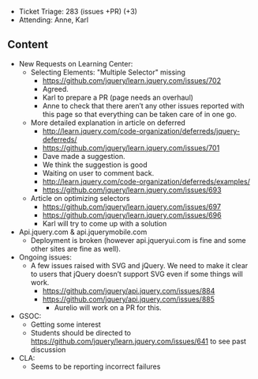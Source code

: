 * Ticket Triage: 283 (issues +PR) (+3)
* Attending: Anne, Karl

## Content

* New Requests on Learning Center:
  * Selecting Elements: "Multiple Selector" missing
    * https://github.com/jquery/learn.jquery.com/issues/702
    * Agreed.
    * Karl to prepare a PR (page needs an overhaul)
    * Anne to check that there aren’t any other issues reported with this page so that everything can be taken care of in one go.
  * More detailed explanation in article on deferred
    * http://learn.jquery.com/code-organization/deferreds/jquery-deferreds/
    * https://github.com/jquery/learn.jquery.com/issues/701
    * Dave made a suggestion.
    * We think the suggestion is good
    * Waiting on user to comment back.
    * http://learn.jquery.com/code-organization/deferreds/examples/
    * https://github.com/jquery/learn.jquery.com/issues/693
  * Article on optimizing selectors
    * https://github.com/jquery/learn.jquery.com/issues/697
    * https://github.com/jquery/learn.jquery.com/issues/696
    * Karl will try to come up with a solution
* Api.jquery.com & api.jquerymobile.com
  * Deployment is broken (however api.jqueryui.com is fine and some other sites are fine as well).
* Ongoing issues:
  * A few issues raised with SVG and jQuery. We need to make it clear to users that jQuery doesn’t support SVG even if some things will work.
    * https://github.com/jquery/api.jquery.com/issues/884
    * https://github.com/jquery/api.jquery.com/issues/885
      * Aurelio will work on a PR for this.
* GSOC:
  * Getting some interest
  * Students should be directed to https://github.com/jquery/learn.jquery.com/issues/641 to see past discussion
* CLA:
  * Seems to be reporting incorrect failures
